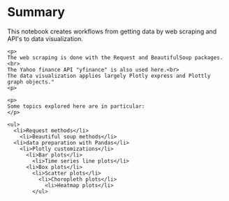 # Summary

<p>
This notebook creates workflows from getting data by web scraping and API's to
data visualization.
<p>
    
    <p>
    The web scraping is done with the Request and BeautifulSoup packages.<br>
    The Yahoo finance API "yfinance" is also used here.<br>
    The data visualization applies largely Plotly express and Plottly graph objects."
    <p>    

    <p>
    Some topics explored here are in particular:
    </p>

    <ul>
      <li>Request methods</li>
        <li>Beautiful soup methods</li>
	  <li>data preparation with Pandas</li>
	    <li>Plotly customizations</li>
	      <li>Bar plots</li>
	        <li>Time series line plots</li>
		  <li>Box plots</li>
		    <li>Scatter plots</li>
		      <li>Choropleth plots</li>
		        <li>Heatmap plots</li>
			</ul> 

